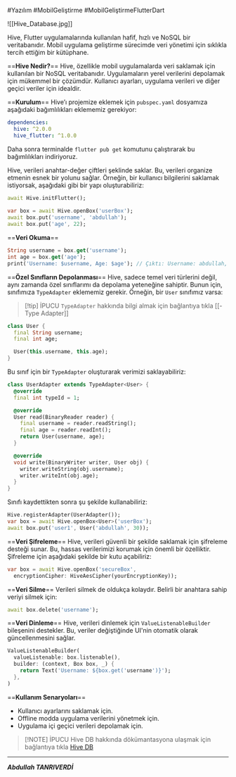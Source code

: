 #Yazılım #MobilGeliştirme #MobilGeliştirmeFlutterDart 

![[Hive_Database.jpg]]

Hive, Flutter uygulamalarında kullanılan hafif, hızlı ve NoSQL bir veritabanıdır. Mobil uygulama geliştirme sürecimde veri yönetimi için sıklıkla tercih ettiğim bir kütüphane.

==**Hive Nedir?**==
Hive, özellikle mobil uygulamalarda veri saklamak için kullanılan bir NoSQL veritabanıdır. Uygulamaların yerel verilerini depolamak için mükemmel bir çözümdür. Kullanıcı ayarları, uygulama verileri ve diğer geçici veriler için idealdir.

==**Kurulum**==
Hive’ı projemize eklemek için `pubspec.yaml` dosyamıza aşağıdaki bağımlılıkları eklememiz gerekiyor:
```yaml
dependencies:
  hive: ^2.0.0
  hive_flutter: ^1.0.0

```
Daha sonra terminalde `flutter pub get` komutunu çalıştırarak bu bağımlılıkları indiriyoruz.

Hive, verileri anahtar-değer çiftleri şeklinde saklar. Bu, verileri organize etmenin esnek bir yolunu sağlar. Örneğin, bir kullanıcı bilgilerini saklamak istiyorsak, aşağıdaki gibi bir yapı oluşturabiliriz:

```dart
await Hive.initFlutter();
 
var box = await Hive.openBox('userBox');
await box.put('username', 'abdullah');
await box.put('age', 22);

```

==**Veri Okuma**==
```dart
String username = box.get('username');
int age = box.get('age');
print('Username: $username, Age: $age'); // Çıktı: Username: abdullah, Age: 22

```

==**Özel Sınıfların Depolanması**==
Hive, sadece temel veri türlerini değil, aynı zamanda özel sınıflarımı da depolama yeteneğine sahiptir. Bunun için, sınıfımıza `TypeAdapter` eklememiz gerekir. Örneğin, bir `User` sınıfımız varsa:

> [!tip] İPUCU 
>  `TypeAdapter` hakkında bilgi almak için bağlantıya tıkla [[-Type Adapter]]


```dart
class User {
  final String username;
  final int age;

  User(this.username, this.age);
}

```
Bu sınıf için bir `TypeAdapter` oluşturarak verimizi saklayabiliriz:
```dart
class UserAdapter extends TypeAdapter<User> {
  @override
  final int typeId = 1;

  @override
  User read(BinaryReader reader) {
    final username = reader.readString();
    final age = reader.readInt();
    return User(username, age);
  }

  @override
  void write(BinaryWriter writer, User obj) {
    writer.writeString(obj.username);
    writer.writeInt(obj.age);
  }
}

```
Sınıfı kaydettikten sonra şu şekilde kullanabiliriz:
```dart
Hive.registerAdapter(UserAdapter());
var box = await Hive.openBox<User>('userBox');
await box.put('user1', User('abdullah', 30));

```

==**Veri Şifreleme**==
Hive, verileri güvenli bir şekilde saklamak için şifreleme desteği sunar. Bu, hassas verilerimizi korumak için önemli bir özelliktir. Şifreleme için aşağıdaki şekilde bir kutu açabiliriz:
```dart
var box = await Hive.openBox('secureBox', 
  encryptionCipher: HiveAesCipher(yourEncryptionKey));

```
==**Veri Silme**==
Verileri silmek de oldukça kolaydır. Belirli bir anahtara sahip veriyi silmek için:
```dart
await box.delete('username');

```
==**Veri Dinleme**==
Hive, verileri dinlemek için `ValueListenableBuilder` bileşenini destekler. Bu, veriler değiştiğinde UI'nin otomatik olarak güncellenmesini sağlar.
```dart
ValueListenableBuilder(
  valueListenable: box.listenable(),
  builder: (context, Box box, _) {
    return Text('Username: ${box.get('username')}');
  },
)

```

==**Kullanım Senaryoları**==
- Kullanıcı ayarlarını saklamak için.
- Offline modda uygulama verilerini yönetmek için.
- Uygulama içi geçici verileri depolamak için.


> [!NOTE] İPUCU
> Hive DB hakkında dökümantasyona ulaşmak için bağlantıya tıkla [Hive DB](https://github.com/isar/hive)



****
***Abdullah TANRIVERDİ***